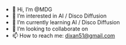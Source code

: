- 👋 Hi, I’m @MDG
- 👀 I’m interested in AI / Disco Diffusion
- 🌱 I’m currently learning AI / Disco Diffusion
- 💞️ I’m looking to collaborate on 
- 📫 How to reach me: dixan51@gmail.com

<!---
dixan51/dixan51 is a ✨ special ✨ repository because its `README.md` (this file) appears on your GitHub profile.
You can click the Preview link to take a look at your changes.
--->
